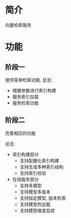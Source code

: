 # 简介
向量检索服务


# 功能
## 阶段一
提供简单检索功能.
总览: 
- 根据参数进行索引构建
- 服务索引加载
- 服务检索功能

## 阶段二
完善相应的功能

总览:
- 索引构建部分
  - 支持配置化索引构建
  - 支持生成多种索引结构
  - 支持索引校验
- 在线服务部分
  - 支持多模型
  - 支持模型多版本
  - 支持指定模型, 版本检索
  - 支持模型热加载
  - 支持模型维度监控


